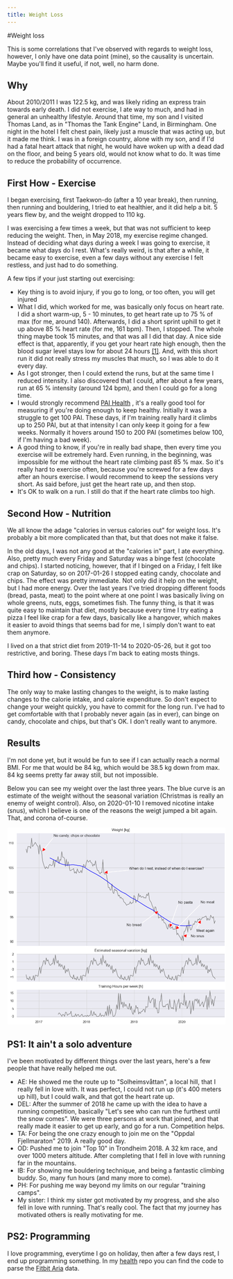 ```yaml
---
title: Weight Loss
---
```


#Weight loss

This is some correlations that I've observed with regards to weight
loss, however, I only have one data point (mine), so the causality is
uncertain. Maybe you'll find it useful, if not, well, no harm done.

## Why
About 2010/2011 I was 122.5 kg, and was likely riding an express
train towards early death. I did not exercise, I ate way to much, and
had in general an unhealthy lifestyle.
Around that time, my son and I visited Thomas Land, as in "Thomas the
Tank Engine" Land, in Birmingham. One night in the hotel I felt chest
pain, likely just a muscle that was acting up, but it made me think.
I was in a foreign country, alone with my son, and if I'd had a fatal
heart attack that night, he would have woken up with a dead dad on the
floor, and being 5 years old, would not know what to do. It was time
to reduce the probability of occurrence. 

## First How - Exercise
I began exercising, first Taekwon-do (after a 10 year break), then running, then running and
bouldering, I tried to eat healthier, and it did help a bit. 5 years
flew by, and the weight dropped to 110 kg. 

I was exercising a few times a week, but that was not sufficient to
keep reducing the weight. Then, in May 2018, my exercise regime changed. Instead of deciding
what days during a week I was going to exercise, it became what days
do I rest. What's really weird, is that after a while, it became easy
to exercise, even a few days without any exercise I felt restless,
and just had to do something.

A few tips if your just starting out exercising:
- Key thing is to avoid injury, if you go to long, or too often, you
  will get injured
- What I did, which worked for me, was basically only focus on heart rate. I
  did a short warm-up, 5 - 10 minutes, to get heart rate up to 75 % of max
  (for me, around 140). Afterwards, I did a short sprint uphill to get it up
  above 85 % heart rate (for me, 161 bpm). Then, I stopped. The whole thing maybe took
  15 minutes, and that was all I did that day. A nice side effect is
  that, apparently, if 
  you get your heart rate high enough, then the blood sugar level stays
  low for about 24 hours [[1]](https://www.ncbi.nlm.nih.gov/pmc/articles/PMC3587394/). And, with this short run it did not really
  stress my muscles that much, so I was able to do it every day.
- As I got stronger, then I could extend the runs, but at the same
  time I reduced intensity. I also discovered that I could, after
  about a few years, run at 65 % intensity (around 124 bpm), and then I
  could go for a long time.
- I would strongly recommend [PAI Health](https://www.paihealth.com) , it's a
  really good tool for measuring if you're doing enough to keep
  healthy. Initially it was a struggle to get 100 PAI. These days, if I'm
  training really hard it climbs up to 250 PAI, but at that intensity
  I can only keep it going for a few weeks. Normally it hovers around
  150 to 200 PAI (sometimes below 100, if I'm having a bad week).
- A good thing to know, if you're in really bad shape, then every time
  you exercise will be extremely hard. Even running, in the
  beginning, was impossible for me without the heart rate climbing past 85 %
  max. So it's really hard to exercise often, because you're screwed
  for a few days after an hours exercise. I would recommend to keep
  the sessions very short. As said before, just get the heart rate up,
  and then stop. 
- It's OK to walk on a run. I still do that if the heart rate climbs
  too high.

## Second How - Nutrition
We all know the adage "calories in versus
calories out" for weight loss. It's probably a bit more complicated
than that, but that does not make it false.

In the old days, I was not any good at the "calories in" part, I ate
everything. Also, pretty much every Friday and Saturday was a 
binge fest (chocolate and chips).
I started noticing, however, that if I binged on a Friday, I felt like crap on
Saturday, so on 2017-01-26 I stopped eating candy, chocolate and
chips. The effect was pretty immediate. Not only did it help on the
weight, but I had more energy. Over the last years I've tried dropping
different foods (bread, pasta, meat) to the point where at one point I was
basically living on whole greens, nuts, eggs, sometimes fish. The
funny thing, is that it was quite easy to maintain that diet, mostly because every
time I try eating a pizza I feel like crap for a few days, basically
like a hangover, which makes it easier to avoid things that seems bad
for me, I simply don't want to eat them anymore.

I lived on a that strict diet from 2019-11-14 to 2020-05-26, but it
got too restrictive, and boring. These days I'm back to eating mosts things.

## Third how - Consistency
The only way to make lasting changes to the weight, is to make lasting
changes to the calorie intake, and calorie expenditure. So don't expect
to change your weight quickly, you have to commit for the long
run. I've had to get comfortable with that I probably never again (as
in ever), can binge on candy, chocolate and chips, but that's OK. I
don't really want to anymore.

## Results
I'm not done yet, but it would be fun to see if I can actually reach a
normal BMI. For me that would be 84 kg, which would be 38.5 kg
down from max. 84 kg seems pretty far away still, but not impossible.

Below you can see my weight over the last three years. The blue curve is
an estimate of the weight without the seasonal variation (Christmas is
really an enemy of weight control). Also, on 2020-01-10 I removed nicotine
intake (snus), which I believe is one of the reasons the weigt jumped a bit again. That, and
corona of-course.

![Weight](weight.png)

## PS1: It ain't a solo adventure
I've been motivated by different things over the last years, here's a few people that have
really helped me out.
- AE: He showed me the route up to "Solheimsvåttan", a local hill, that I really
  fell in love with. It was perfect, I could not run up (it's 400
  meters up hill), but I could walk, and that got the heart rate up.
- DEL: After the summer of 2018 he came up with the idea to have a
  running competition, basically "Let's see who can run the furthest
  until the snow comes". We were three persons at work that joined, and
  that really made it easier to get up early, and go for a
  run. Competition helps.
- TA: For being the one crazy enough to join me on the "Oppdal
  Fjellmaraton" 2019. A really good day.
- OD: Pushed me to join "Top 10" in Trondheim 2018. A 32 km race, and over
  1000 meters altitude. After completing that I fell in love with
  running far in the mountains.
- IB: For showing me bouldering technique, and being a fantastic climbing
  buddy. So, many fun hours (and many more to come).
- PH: For pushing me way beyond my limits on our regular "training camps".
- My sister: I think my sister got motivated by my progress, and she
  also fell in love with running. That's really cool. The fact that my
  journey has motivated others is really motivating for me.


## PS2: Programming
I love programming, everytime I go on holiday, then after a few days
rest, I end up programming something. In my
[health](https://github.com/wulffern/health/tree/master/fitbit) repo
you can find the code  to parse the
[Fitbit Aria](https://www.fitbit.com/aria2) data.



